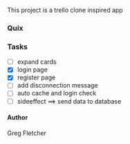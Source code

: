 This project is a trello clone inspired app

### Quix

### Tasks

- [ ] expand cards
- [x] login page
- [x] register page
- [ ] add disconnection message
- [ ] auto cache and login check
- [ ] sideeffect ==> send data to database

#### Author

Greg Fletcher
